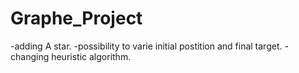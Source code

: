 # Graphe_Project


-adding A star.
-possibility to varie initial postition and final target.
-changing heuristic algorithm.
